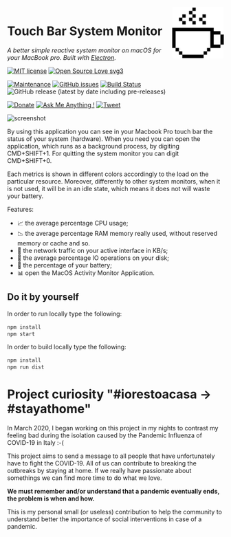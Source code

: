 <img src="src/icons/coffee-cup.png" alt="logo" height="120" align="right" />

# Touch Bar System Monitor

*A better simple reactive system monitor on macOS for your MacBook pro. Built with [Electron](https://github.com/atom/electron).*

[![MIT license](https://img.shields.io/badge/License-MIT-blue.svg)](https://lbesson.mit-license.org/) 
[![Open Source Love svg3](https://badges.frapsoft.com/os/v3/open-source.svg?v=103)](https://github.com/spagnuolocarmine/touchbar-systemmonitor)


[![Maintenance](https://img.shields.io/badge/Maintained%3F-yes-green.svg)](https://github.com/spagnuolocarmine/touchbar-systemmonitor/graphs/commit-activity) 
[![GitHub issues](https://img.shields.io/github/issues/Naereen/StrapDown.js.svg)](https://github.com/spagnuolocarmine/touchbar-systemmonitor/issues/) 
[![Build Status](https://travis-ci.com/spagnuolocarmine/touchbar-systemmonitor.svg?token=8TzLmEF5PP5fj4VXsAJG&branch=master)](https://travis-ci.com/spagnuolocarmine/touchbar-systemmonitor)
![GitHub release (latest by date including pre-releases)](https://img.shields.io/github/v/release/spagnuolocarmine/touchbar-systemmonitor?include_prereleases) 

[![Donate](https://img.shields.io/badge/PayPal-Donate%20to%20Author-blue.svg)](https://www.paypal.me/CarmineSpagnuolo) [![Ask Me Anything !](https://img.shields.io/badge/Ask%20me-anything-1abc9c.svg)](https://github.com/spagnuolocarmine/touchbar-systemmonitor/issues)
[![Tweet](https://img.shields.io/twitter/url/http/shields.io.svg?style=social)](https://twitter.com/intent/tweet?text=Download%20and%20use%20the%20System%20Monitor%20Touch%20Bar%20for%20your%20MacbookPro&url=https://github.com/spagnuolocarmine/touchbar-systemmonitor&hashtags=macbook,osx,systemmonitor,hardware,touchbar) 

![screenshot](https://raw.githubusercontent.com/spagnuolocarmine/touchbar-systemmonitor/master/screenshots/touchbar_systemmonitor3.gif?token=ACPXSE6H3RJQIYCIGDVGCAC6OOISG)


By using this application you can see in your Macbook Pro touch bar the status of your system (hardware). When you need you can open the application, which runs as a background process, by digiting CMD+SHIFT+1. For quitting the system monitor you can digit CMD+SHIFT+0.

Each metrics is shown in different colors accordingly to the load on the particular resource. Moreover, differently to other system monitors, when it is not used, it will be in an idle state, which means it does not will waste your battery.

Features:
- :chart_with_upwards_trend: the average percentage CPU usage;
- :chart_with_downwards_trend: the average percentage RAM memory really used, without reserved memory or cache and so.
- :satellite: the network traffic on your active interface in KB/s;
- :file_folder: the average percentage IO operations on your disk;
- :battery: the percentage of your battery;
- :bar_chart: open the MacOS Activity Monitor Application.


## Do it by yourself

In order to run locally type the following:
```
npm install
npm start
```

In order to  build locally type the following:
```
npm install
npm run dist
```

# Project curiosity "#iorestoacasa -> #stayathome"

In March 2020, I began working on this project in my nights to contrast my feeling bad during the isolation caused by the Pandemic Influenza of COVID-19 in Italy :-( 

This project aims to send a message to all people that have unfortunately have to fight the COVID-19. All of us can contribute to breaking the outbreaks by staying at home. If we really have passionate about somethings we can find more time to do what we love. 

**We must remember and/or understand that a pandemic eventually ends, the problem is when and how.** 

This is my personal small (or useless) contribution to help the community to understand better the importance of social interventions in case of a pandemic. 



